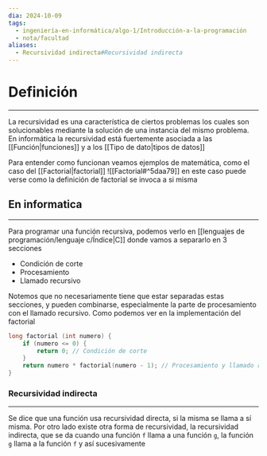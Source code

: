 ```yaml
---
dia: 2024-10-09
tags:
  - ingeniería-en-informática/algo-1/Introducción-a-la-programación
  - nota/facultad
aliases:
  - Recursividad indirecta#Recursividad indirecta
---
```

# Definición
---
La recursividad es una característica de ciertos problemas los cuales son solucionables mediante la solución de una instancia del mismo problema. En informática la recursividad está fuertemente asociada a las [[Función|funciones]] y a los [[Tipo de dato|tipos de datos]]

Para entender como funcionan veamos ejemplos de matemática, como el caso del [[Factorial|factorial]] ![[Factorial#^5daa79]] en este caso puede verse como la definición de factorial se invoca a si misma 

## En informatica
---
Para programar una función recursiva, podemos verlo en [[lenguajes de programación/lenguaje c/Índice|C]] donde vamos a separarlo en $3$ secciones
* Condición de corte
* Procesamiento
* Llamado recursivo

Notemos que no necesariamente tiene que estar separadas estas secciones, y pueden combinarse, especialmente la parte de procesamiento con el llamado recursivo. Como podemos ver en la implementación del factorial

```c
long factorial (int numero) {
    if (numero <= 0) {
        return 0; // Condición de corte
    }
    return numero * factorial(numero - 1); // Procesamiento y llamado recursivo
}
```

### Recursividad indirecta
---
Se dice que una función usa recursividad directa, si la misma se llama a sí misma. Por otro lado existe otra forma de recursividad, la recursividad indirecta, que se da cuando una función `f` llama a una función `g`, la función `g` llama a la función `f` y así sucesivamente